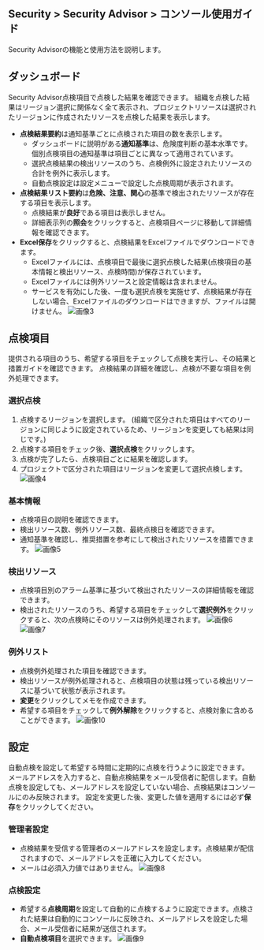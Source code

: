 ## Security > Security Advisor > コンソール使用ガイド

Security Advisorの機能と使用方法を説明します。

## ダッシュボード

Security Advisor点検項目で点検した結果を確認できます。
組織を点検した結果はリージョン選択に関係なく全て表示され、プロジェクトリソースは選択されたリージョンに作成されたリソースを点検した結果を表示します。

* **点検結果要約**は通知基準ごとに点検された項目の数を表示します。
  - ダッシュボードに説明がある**通知基準**は、危険度判断の基本水準です。
 個別点検項目の通知基準は項目ごとに異なって適用されています。
  - 選択点検結果の検出リソースのうち、点検例外に設定されたリソースの合計を例外に表示します。
  - 自動点検設定は設定メニューで設定した点検周期が表示されます。
* **点検結果リスト要約**は**危険、注意、関心**の基準で検出されたリソースが存在する項目を表示します。
  - 点検結果が**良好**である項目は表示しません。
  - 詳細表示列の**照会**をクリックすると、点検項目ページに移動して詳細情報を確認できます。
* **Excel保存**をクリックすると、点検結果をExcelファイルでダウンロードできます。
  - Excelファイルには、点検項目で最後に選択点検した結果(点検項目の基本情報と検出リソース、点検時間)が保存されています。
  - Excelファイルには例外リソースと設定情報は含まれません。
  - サービスを有効にした後、一度も選択点検を実施せず、点検結果が存在しない場合、Excelファイルのダウンロードはできますが、ファイルは開けません。
![画像3](https://kr1-api-object-storage.nhncloudservice.com/v1/AUTH_2acdfabf4efe4efc8a04c00b348110c9/cdn_origin/prod_securityadvisor/overview_03.png)


## 点検項目

提供される項目のうち、希望する項目をチェックして点検を実行し、その結果と措置ガイドを確認できます。
点検結果の詳細を確認し、点検が不要な項目を例外処理できます。
### 選択点検
1. 点検するリージョンを選択します。
  (組織で区分された項目はすべてのリージョンに同じように設定されているため、リージョンを変更しても結果は同じです。)
2. 点検する項目をチェック後、**選択点検**をクリックします。
3. 点検が完了したら、点検項目ごとに結果を確認します。
4. プロジェクトで区分された項目はリージョンを変更して選択点検します。
![画像4](https://kr1-api-object-storage.nhncloudservice.com/v1/AUTH_2acdfabf4efe4efc8a04c00b348110c9/cdn_origin/prod_securityadvisor/overview_04.png)

### 基本情報

* 点検項目の説明を確認できます。
* 検出リソース数、例外リソース数、最終点検日を確認できます。
* 通知基準を確認し、推奨措置を参考にして検出されたリソースを措置できます。
![画像5](https://kr1-api-object-storage.nhncloudservice.com/v1/AUTH_2acdfabf4efe4efc8a04c00b348110c9/cdn_origin/prod_securityadvisor/overview_05.png)

### 検出リソース

* 点検項目別のアラーム基準に基づいて検出されたリソースの詳細情報を確認できます。
* 検出されたリソースのうち、希望する項目をチェックして**選択例外**をクリックすると、次の点検時にそのリソースは例外処理されます。
![画像6](https://kr1-api-object-storage.nhncloudservice.com/v1/AUTH_2acdfabf4efe4efc8a04c00b348110c9/cdn_origin/prod_securityadvisor/overview_06.png)
![画像7](https://kr1-api-object-storage.nhncloudservice.com/v1/AUTH_2acdfabf4efe4efc8a04c00b348110c9/cdn_origin/prod_securityadvisor/overview_07.png)

### 例外リスト

* 点検例外処理された項目を確認できます。
* 検出リソースが例外処理されると、点検項目の状態は残っている検出リソースに基づいて状態が表示されます。
* **変更**をクリックしてメモを作成できます。
* 希望する項目をチェックして**例外解除**をクリックすると、点検対象に含めることができます。
![画像10](https://kr1-api-object-storage.nhncloudservice.com/v1/AUTH_2acdfabf4efe4efc8a04c00b348110c9/cdn_origin/prod_securityadvisor/overview_11.png)

## 設定

自動点検を設定して希望する時間に定期的に点検を行うように設定できます。
メールアドレスを入力すると、自動点検結果をメール受信者に配信します。自動点検を設定しても、メールアドレスを設定していない場合、点検結果はコンソールにのみ反映されます。
設定を変更した後、変更した値を適用するには必ず**保存**をクリックしてください。

### 管理者設定

* 点検結果を受信する管理者のメールアドレスを設定します。点検結果が配信されますので、メールアドレスを正確に入力してください。
* メールは必須入力値ではありません。
![画像8](https://kr1-api-object-storage.nhncloudservice.com/v1/AUTH_2acdfabf4efe4efc8a04c00b348110c9/cdn_origin/prod_securityadvisor/overview_08.png)
### 点検設定
* 希望する**点検周期**を設定して自動的に点検するように設定できます。点検された結果は自動的にコンソールに反映され、メールアドレスを設定した場合、メール受信者に結果が送信されます。
* **自動点検項目**を選択できます。
![画像9](https://kr1-api-object-storage.nhncloudservice.com/v1/AUTH_2acdfabf4efe4efc8a04c00b348110c9/cdn_origin/prod_securityadvisor/overview_09.png)
